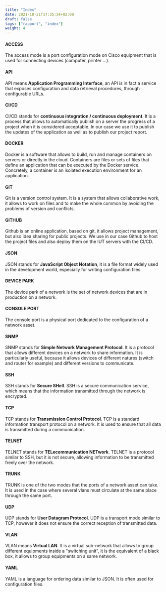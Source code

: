 ```yaml
---
title: "Index"
date: 2021-10-21T17:35:34+02:00
draft: false
tags: ["rapport", "index"]
weight: 4
---
```


#### ACCESS

The access mode is a port configuration mode on Cisco equipment that is used for connecting devices (computer, printer ...).

#### API

API means **Application Programming Interface**, an API is in fact a service that exposes configuration and data retrieval procedures, through configurable URLs.

#### CI/CD

CI/CD stands for **continuous integration / continuous deployment**. It is a process that allows to automatically publish on a server the progress of a project when it is considered acceptable. In our case we use it to publish the updates of the application as well as to publish our project report.

#### DOCKER

Docker is a software that allows to build, run and manage containers on servers or directly in the cloud. Containers are files or sets of files that define an application that can be executed by the Docker service. Concretely, a container is an isolated execution environment for an application.

#### GIT

Git is a version control system. It is a system that allows collaborative work, it allows to work on files and to make the whole common by avoiding the problems of version and conflicts.

#### GITHUB

Github is an online application, based on git, it allows project management, but also idea sharing for public projects. We use in our case Github to host the project files and also deploy them on the IUT servers with the CI/CD.

#### JSON

JSON stands for **JavaScript Object Notation**, it is a file format widely used in the development world, especially for writing configuration files.

#### DEVICE PARK

The device park of a network is the set of network devices that are in production on a network.

#### CONSOLE PORT

The console port is a physical port dedicated to the configuration of a network asset.

#### SNMP

SNMP stands for **Simple Network Management Protocol**. It is a protocol that allows different devices on a network to share information. It is particularly useful, because it allows devices of different natures (switch and router for example) and different versions to communicate.

#### SSH

SSH stands for **Secure SHell**. SSH is a secure communication service, which means that the information transmitted through the network is encrypted.

#### TCP

TCP stands for **Transmission Control Protocol**. TCP is a standard information transport protocol on a network. It is used to ensure that all data is transmitted during a communication.

#### TELNET

TELNET stands for **TELecommunication NETwork**. TELNET is a protocol similar to SSH, but it is not secure, allowing information to be transmitted freely over the network.

#### TRUNK

TRUNK is one of the two modes that the ports of a network asset can take. It is used in the case where several vlans must circulate at the same place through the same port.

#### UDP

UDP stands for **User Datagram Protocol**. UDP is a transport mode similar to TCP, however it does not ensure the correct reception of transmitted data.

#### VLAN

VLAN means **Virtual LAN**. It is a virtual sub-network that allows to group different equipments inside a "switching unit", it is the equivalent of a black box, it allows to group equipments on a same network.

#### YAML

YAML is a language for ordering data similar to JSON. It is often used for configuration files.
